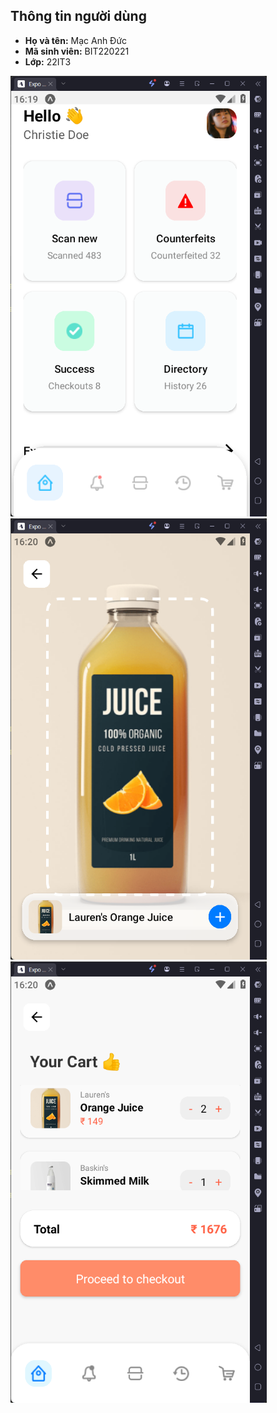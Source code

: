 ## Thông tin người dùng
- **Họ và tên:** Mạc Anh Đức
- **Mã sinh viên:** BIT220221
- **Lớp:** 22IT3


<p float="left">
    <img src="ex101.png" width="410" />
    <img src="ex102.png" width="410" />
    <img src="ex103.png" width="410" />
</p>

